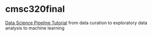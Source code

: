 # cmsc320final
[Data Science Pipeline Tutorial](https://alishavarma.github.io/cmsc320final/index.html) from data curation to exploratory data analysis to machine learning
